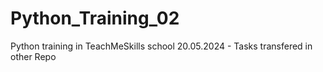 # Python_Training_02
Python training in TeachMeSkills school
20.05.2024 - Tasks transfered in other Repo
